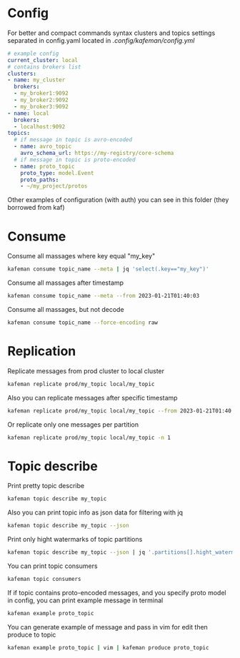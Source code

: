 # Config
For better and compact commands syntax clusters and topics settings separated in config.yaml
located in *.config/kafeman/config.yml*

```yaml
# example config
current_cluster: local
# contains brokers list
clusters:
- name: my_cluster
  brokers:
  - my_broker1:9092
  - my_broker2:9092
  - my_broker3:9092
- name: local
  brokers:
  - localhost:9092
topics:
  # if message in topic is avro-encoded 
  - name: avro_topic
    avro_schema_url: https://my-registry/core-schema
  # if message in topic is proto-encoded
  - name: proto_topic
    proto_type: model.Event
    proto_paths:
    - ~/my_project/protos
```

Other examples of configuration (with auth) you can see in this folder
(they borrowed from kaf)

# Consume
Consume all massages where key equal "my_key"
```sh
kafeman consume topic_name --meta | jq 'select(.key=="my_key")'
```
Consume all massages after timestamp
```sh
kafeman consume topic_name --meta --from 2023-01-21T01:40:03
```
Consume all massages, but not decode
```sh
kafeman consume topic_name --force-encoding raw
```

# Replication
Replicate messages from prod cluster to local cluster
```sh
kafeman replicate prod/my_topic local/my_topic
```

Also you can replicate messages after specific timestamp
```sh
kafeman replicate prod/my_topic local/my_topic --from 2023-01-21T01:40:03
```
Or replicate only one messages per partition
```sh
kafeman replicate prod/my_topic local/my_topic -n 1
```

# Topic describe

Print pretty topic describe 
```sh
kafeman topic describe my_topic
```
Also you can print topic info as json data for filtering with jq
```sh
kafeman topic describe my_topic --json
```

Print only hight watermarks of topic partitions

```sh
kafeman topic describe my_topic --json | jq '.partitions[].hight_watermark'
```
You can print topic consumers 
```sh
kafeman topic consumers

```

If if topic contains proto-encoded messages, and you specify proto model in config, you can print example message in terminal

```sh
kafeman example proto_topic
```

You can generate example of message and pass in vim for edit then produce to topic
```sh
kafeman example proto_topic | vim | kafeman produce proto_topic
```